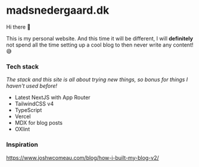 # madsnedergaard.dk

Hi there 👋

This is my personal website. And this time it will be different, I will **definitely** not spend all the time setting up a cool blog to then never write any content! 😅

### Tech stack

_The stack and this site is all about trying new things, so bonus for things I haven't used before!_

- Latest NextJS with App Router
- TailwindCSS v4
- TypeScript
- Vercel
- MDX for blog posts
- OXlint

### Inspiration

https://www.joshwcomeau.com/blog/how-i-built-my-blog-v2/
